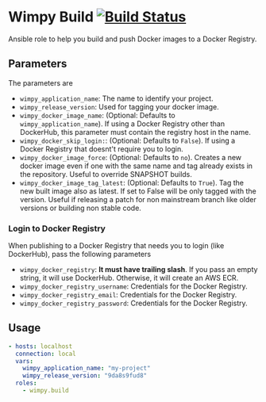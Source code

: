 # Wimpy Build [![Build Status](https://travis-ci.org/wimpy/wimpy.build.svg?branch=master)](https://travis-ci.org/wimpy/wimpy.build)
Ansible role to help you build and push Docker images to a Docker Registry. 

## Parameters
The parameters are

  - `wimpy_application_name`: The name to identify your project.
  - `wimpy_release_version`: Used for tagging your docker image.
  - `wimpy_docker_image_name`: (Optional: Defaults to `wimpy_application_name`). If using a Docker Registry other than DockerHub, this parameter must contain the registry host in the name.
  - `wimpy_docker_skip_login:`: (Optional: Defaults to `False`). If using a Docker Registry that doesnt't require you to login.
  - `wimpy_docker_image_force`: (Optional: Defaults to `no`). Creates a new docker image even if one with the same name and tag already exists in the repository. Useful to override SNAPSHOT builds.
  - `wimpy_docker_image_tag_latest`: (Optional: Defaults to `True`). Tag the new built image also as latest. If set to False will be only tagged with the version. Useful if releasing a patch for non mainstream branch like older versions or building non stable code.

### Login to Docker Registry
When publishing to a Docker Registry that needs you to login (like DockerHub), pass the following parameters

  - `wimpy_docker_registry`: **It must have trailing slash**. If you pass an empty string, it will use DockerHub. Otherwise, it will create an AWS ECR.
  - `wimpy_docker_registry_username`: Credentials for the Docker Registry.
  - `wimpy_docker_registry_email`: Credentials for the Docker Registry.
  - `wimpy_docker_registry_password`: Credentials for the Docker Registry.

## Usage

```yaml
- hosts: localhost
  connection: local
  vars:
    wimpy_application_name: "my-project"
    wimpy_release_version: "9da8s9fud8"
  roles:
    - wimpy.build

```

